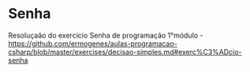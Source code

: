# Senha
Resoluçaão do exercício Senha de programação 1°módulo - https://github.com/ermogenes/aulas-programacao-csharp/blob/master/exercises/decisao-simples.md#exerc%C3%ADcio-senha
